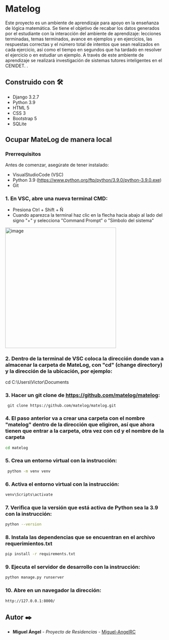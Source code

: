 # Matelog

Este proyecto es un ambiente de aprendizaje para apoyo en la enseñanza de lógica matemática. 
Se tiene el objetivo de recabar los datos generados por el estudiante con la interacción del ambiente de aprendizaje: lecciones terminadas, temas terminados, avance en ejemplos y en ejercicios, las respuestas correctas y el número total de intentos que sean realizados en cada ejercicio, así como el tiempo en segundos que ha tardado en resolver el ejercicio o en estudiar un ejemplo. A través de este ambiente de aprendizaje se realizará investigación de sistemas tutores inteligentes en el CENIDET.
.

## Construido con 🛠️
* Django 3.2.7
* Python 3.9
* HTML 5
* CSS 3
* Bootstrap 5
* SQLite

## Ocupar MateLog de manera local

### Prerrequisitos
Antes de comenzar, asegúrate de tener instalado:
  - VisualStudioCode (VSC)
  - Python 3.9 (https://www.python.org/ftp/python/3.9.0/python-3.9.0.exe)
  - Git
    
### 1. En VSC, abre una nueva terminal CMD:
  - Presiona Ctrl + Shift  + Ñ
  - Cuando aparezca la terminal haz clic en la flecha hacia abajo al lado del signo "+" y selecciona "Command Prompt" o "Símbolo del sistema"
   <img width="351" height="382" alt="image" src="https://github.com/user-attachments/assets/77da6291-c1ed-4fb5-b2cf-4e8811360946" />
   
### 2. Dentro de la terminal de VSC coloca la dirección donde van a almacenar la carpeta de MateLog, con "cd" (change directory) y la dirección de la ubicación, por ejemplo:
  cd C:\Users\Victor\Documents 

### 3. Hacer un git clone de https://github.com/matelog/matelog:
     git clone https://github.com/matelog/matelog.git

### 4. El paso anterior va a crear una carpeta con el nombre "matelog" dentro de la dirección que eligiron, así que ahora tienen que entrar a la carpeta, otra vez con cd y el nombre de la carpeta
```bash
cd matelog
```
### 5. Crea un entorno virtual con la instrucción:
```bash
 python -m venv venv 
```

### 6. Activa el entorno virtual con la instrucción:
```bash
venv\Scripts\activate
```
### 7. Verifica que la versión que está activa de Python sea la 3.9 con la instrucción:
```bash
python --version
```
### 8. Instala las dependencias que se encuentran en el archivo requerimientos.txt
```bash
pip install -r requirements.txt
```
### 9. Ejecuta el servidor de desarrollo con la instrucción:
```bash
python manage.py runserver
```
### 10. Abre en un navegador la dirección:
```bash
http://127.0.0.1:8000/
```

## Autor ✒️

* **Miguel Ángel** - *Proyecto de Residencias* - [Miguel-AngelRC](https://github.com/Miguel-AngelRC)
